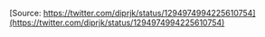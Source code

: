 [Source: https://twitter.com/diprjk/status/1294974994225610754](https://twitter.com/diprjk/status/1294974994225610754)